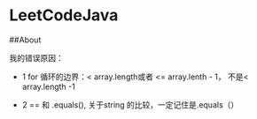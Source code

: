 # LeetCodeJava
##About

我的错误原因：
* 1 for 循环的边界：< array.length或者 <= array.lenth - 1， 不是< array.length -1

* 2 == 和 .equals(), 关于string 的比较，一定记住是.equals（）
